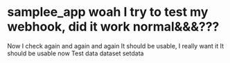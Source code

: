 # samplee_app woah I try to test my webhook, did it work normal&&&???
Now I check again and again
and again
It should be usable, I really want it
It should be usable now
Test data dataset setdata

